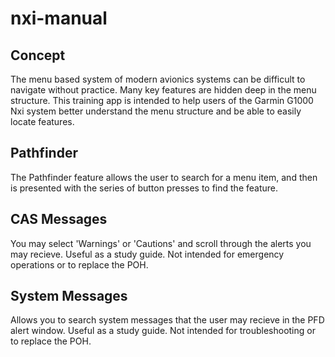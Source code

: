 # nxi-manual

## Concept

The menu based system of modern avionics systems can be difficult to navigate without practice. Many key features are hidden deep in the menu structure. This training app is intended to help users of the Garmin G1000 Nxi system better understand the menu structure and be able to easily locate features.

## Pathfinder

The Pathfinder feature allows the user to search for a menu item, and then is presented with the series of button presses to find the feature.

## CAS Messages

You may select 'Warnings' or 'Cautions' and scroll through the alerts you may recieve. Useful as a study guide. Not intended for emergency operations or to replace the POH.

## System Messages

Allows you to search system messages that the user may recieve in the PFD alert window. Useful as a study guide. Not intended for troubleshooting or to replace the POH.
